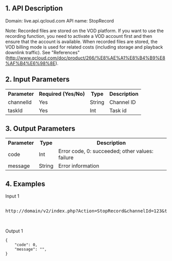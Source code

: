 ## 1. API Description

Domain: live.api.qcloud.com
API name:  StopRecord

Note: Recorded files are stored on the VOD platform. If you want to use the recording function, you need to activate a VOD account first and then ensure that the account is available. When recorded files are stored, the VOD billing mode is used for related costs (including storage and playback downlink traffic). See "References" (http://www.qcloud.com/doc/product/266/%E8%AE%A1%E8%B4%B9%E8%AF%B4%E6%98%8E).



## 2. Input Parameters
</b></th>
<table class="t"><tbody><tr>
<th><b> Parameter </b></th>
<th><b> Required (Yes/No) </b></th>
<th><b> Type </b></th>
<th><b> Description </b></th>
<tr>
<td> channelId
<td> Yes
<td> String
<td> Channel ID
<tr>
<td> taskId
<td> Yes
<td> Int
<td> Task id
<tr>


</tbody></table>


</b></th>

## 3. Output Parameters
</b></th>
<table class="t"><tbody><tr>
<th><b> Parameter </b></th>
<th><b> Type </b></th>
<th><b> Description </b></th>
<tr>
<td> code
<td> Int
<td> Error code, 0:  succeeded; other values:  failure
<tr>
<td> message
<td> String
<td> Error information
<tr>

</tbody></table>

</b></th>

## 4. Examples

Input 1
<pre>

http://domain/v2/index.php?Action=StopRecord&channelId=123&taskId=1&<a href="https://www.qcloud.com/doc/api/229/6976">Public Request Parameters</a>


</pre>

Output 1
```
{
    "code": 0,
    "message": "",
}

```

